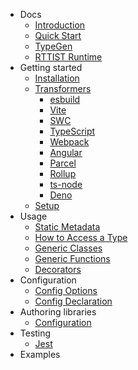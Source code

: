 - Docs
  - [Introduction](/)
  - [Quick Start](/en/quick-start.md)
  - [TypeGen](/en/typegen.md)
  - [RTTIST Runtime](/en/runtime.md)
- Getting started
  - [Installation](/en/getting-started/installation.md)
  - [Transformers](/en/transformers/transformers.md)
    - [esbuild](/en/transformers/esbuild.md)
    - [Vite](/en/transformers/vite.md)
    - [SWC](/en/transformers/swc.md)
    - [TypeScript](/en/transformers/vanilla-ts.md)
    - [Webpack](/en/transformers/webpack.md)
    - [Angular](/en/transformers/angular.md)
    - [Parcel](/en/transformers/parcel.md)
    - [Rollup](/en/transformers/rollup.md)
    - [ts-node](/en/transformers/ts-node.md)
    - [Deno](/en/transformers/deno.md)
  - [Setup](/en/getting-started/setup.md)
- Usage
  - [Static Metadata](/en/usage/static-metadata.md?id=static-metadata)
  - [How to Access a Type](/en/usage/how-to-access-type.md?id=how-to-get-a-type)
  - [Generic Classes](/en/usage/generic-classes.md?id=generic-classes)
  - [Generic Functions](/en/usage/generic-functions.md?id=generic-functions)
  - [Decorators](/en/usage/decorators.md?id=decorators)
- Configuration
  - [Config Options](/en/configuration/configuration?id=config-options)
  - [Config Declaration](/en/configuration/configuration?id=config-declaration)
- Authoring libraries
  - [Configuration](/en/authoring/configuration?id=configuration)
- Testing
  - [Jest](/en/testing/jest.md)
- Examples
